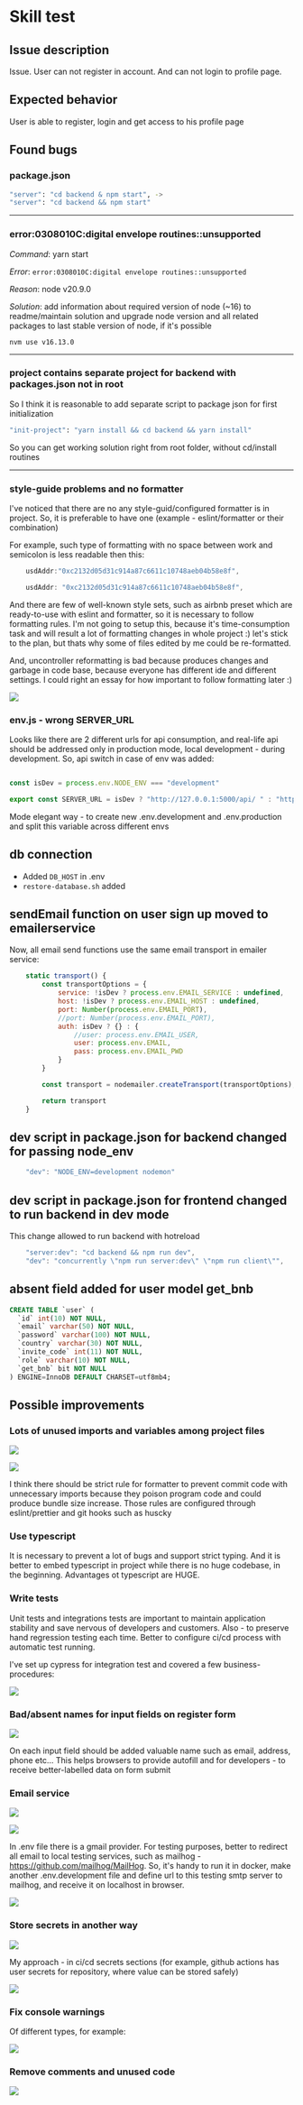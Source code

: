 # Skill test

## Issue description

Issue. User can not register in account. And can not login to profile page.

## Expected behavior

User is able to register, login and get access to his profile page

## Found bugs

### package.json

```bash
"server": "cd backend & npm start", -> 
"server": "cd backend && npm start"
```

---

### error:0308010C:digital envelope routines::unsupported

*Command*: yarn start

*Error*: `error:0308010C:digital envelope routines::unsupported`

*Reason*: node v20.9.0

*Solution*: add information about required version of node (~16) to readme/maintain solution and upgrade node version and all related packages to last stable version of node, if it's possible

```nvm use v16.13.0```

---

### project contains separate project for backend with packages.json not in root

So I think it is reasonable to add separate script to package json for first initialization

```bash
"init-project": "yarn install && cd backend && yarn install"
```

So you can get working solution right from root folder, without cd/install routines

---

### style-guide problems and no formatter

I've noticed that there are no any style-guid/configured formatter is in project. So, it is preferable to have one (example - eslint/formatter or their combination)

For example, such type of formatting with no space between work and semicolon is less readable then this:

```js
    usdAddr:"0xc2132d05d31c914a87c6611c10748aeb04b58e8f",
```

```js
    usdAddr: "0xc2132d05d31c914a87c6611c10748aeb04b58e8f",
```

And there are few of well-known style sets, such as airbnb preset which are ready-to-use with eslint and formatter, so it is necessary to follow formatting rules. I'm not going to setup this, because it's time-consumption task and will result a lot of formatting changes in whole project :) let's stick to the plan, but thats why some of files edited by me could be re-formatted.

And, uncontroller reformatting is bad because produces changes and garbage in code base, because everyone has different ide and different settings. I could right an essay for how important to follow formatting later :)

![](./readme/1.png)

### env.js - wrong SERVER_URL

Looks like there are 2 different urls for api consumption, and real-life api should be addressed only in production mode, local development - during development. So, api switch in case of env was added:

```js

const isDev = process.env.NODE_ENV === "development"

export const SERVER_URL = isDev ? "http://127.0.0.1:5000/api/ " : "https://mglcoin.io/api/" 

```

Mode elegant way - to create new .env.development and .env.production and split this variable across different envs

## db connection

- Added `DB_HOST` in .env
- `restore-database.sh` added

## sendEmail function on user sign up moved to emailerservice

Now, all email send functions use the same email transport in emailer service:

```js
    static transport() {
        const transportOptions = {
            service: !isDev ? process.env.EMAIL_SERVICE : undefined,
            host: !isDev ? process.env.EMAIL_HOST : undefined,
            port: Number(process.env.EMAIL_PORT),
            //port: Number(process.env.EMAIL_PORT),
            auth: isDev ? {} : {
                //user: process.env.EMAIL_USER,
                user: process.env.EMAIL,
                pass: process.env.EMAIL_PWD
            }
        }

        const transport = nodemailer.createTransport(transportOptions);

        return transport
    }
```

## dev script in package.json for backend changed for passing node_env

```js
    "dev": "NODE_ENV=development nodemon"
```

## dev script in package.json for frontend changed to run backend in dev mode

This change allowed to run backend with hotreload

```js
    "server:dev": "cd backend && npm run dev",
    "dev": "concurrently \"npm run server:dev\" \"npm run client\"",
```

## absent field added for user model get_bnb

```sql
CREATE TABLE `user` (
  `id` int(10) NOT NULL,
  `email` varchar(50) NOT NULL,
  `password` varchar(100) NOT NULL,
  `country` varchar(30) NOT NULL,
  `invite_code` int(11) NOT NULL,
  `role` varchar(10) NOT NULL,
  `get_bnb` bit NOT NULL
) ENGINE=InnoDB DEFAULT CHARSET=utf8mb4;
```

## Possible improvements

### Lots of unused imports and variables among project files

![](./readme/2.png)

![](./readme/3.png)

I think there should be strict rule for formatter to prevent commit code with unnecessary imports because they poison program code and could produce bundle size increase. Those rules are configured through eslint/prettier and git hooks such as huscky

### Use typescript

It is necessary to prevent a lot of bugs and support strict typing. And it is better to embed typescript in project while there is no huge codebase, in the beginning. Advantages ot typescript are HUGE.

### Write tests

Unit tests and integrations tests are important to maintain application stability and save nervous of developers and customers. Also - to preserve hand regression testing each time. Better to configure ci/cd process with automatic test running.

I've set up cypress for integration test and covered a few business-procedures:

![](./readme/test.gif)

### Bad/absent names for input fields on register form

![](./readme/4.png)

On each input field should be added valuable name such as email, address, phone etc... This helps browsers to provide autofill and for developers - to receive better-labelled data on form submit

### Email service

![](./readme/5.png)

![](./readme/6.png)

In .env file there is a gmail provider. For testing purposes, better to redirect all email to local testing services, such as mailhog - https://github.com/mailhog/MailHog. So, it's handy to run it in docker, make another .env.development file and define url to this testing smtp server to mailhog, and receive it on localhost in browser.

![](./readme/10.png)

### Store secrets in another way

![](./readme/7.png)

My approach - in ci/cd secrets sections (for example, github actions has user secrets for repository, where value can be stored safely)

![](./readme/8.png)

### Fix console warnings

Of different types, for example:

![](./readme/9.png)

### Remove comments and unused code

![](./readme/11.png)